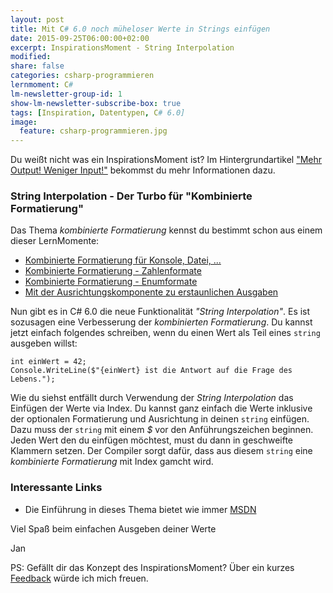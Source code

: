 ```yaml
---
layout: post
title: Mit C# 6.0 noch müheloser Werte in Strings einfügen
date: 2015-09-25T06:00:00+02:00
excerpt: InspirationsMoment - String Interpolation
modified:
share: false
categories: csharp-programmieren
lernmoment: C#
lm-newsletter-group-id: 1
show-lm-newsletter-subscribe-box: true
tags: [Inspiration, Datentypen, C# 6.0]
image:
  feature: csharp-programmieren.jpg
---
```


Du weißt nicht was ein InspirationsMoment ist? Im Hintergrundartikel ["Mehr Output! Weniger Input!"](/hintergrund/mehr-output-weniger-input/) bekommst du mehr Informationen dazu.

### String Interpolation - Der Turbo für "Kombinierte Formatierung"

Das Thema *kombinierte Formatierung* kennst du bestimmt schon aus einem dieser LernMomente:

-	[Kombinierte Formatierung für Konsole, Datei, ...](/csharp-programmieren/kombinierte-formatierung-fuer-konsole-datei/)
-	[Kombinierte Formatierung - Zahlenformate](/csharp-programmieren/kombinierte-formatierung-zahlenformate/)
-	[Kombinierte Formatierung - Enumformate](/csharp-programmieren/kombinierte-formatierung-enumformate/)
-	[Mit der Ausrichtungskomponente zu erstaunlichen Ausgaben](/csharp-programmieren/mit-der-ausrichtungskomponente-zu-erstaunlichen-ausgaben/)

Nun gibt es in C# 6.0 die neue Funktionalität *"String Interpolation"*. Es ist sozusagen eine Verbesserung der *kombinierten Formatierung*. Du kannst jetzt einfach folgendes schreiben, wenn du einen Wert als Teil eines `string` ausgeben willst:

```
int einWert = 42;
Console.WriteLine($"{einWert} ist die Antwort auf die Frage des Lebens.");
```

Wie du siehst entfällt durch Verwendung der *String Interpolation* das Einfügen der Werte via Index. Du kannst ganz einfach die Werte inklusive der optionalen Formatierung und Ausrichtung in deinen `string` einfügen. Dazu muss der `string` mit einem *$* vor den Anführungszeichen beginnen. Jeden Wert den du einfügen möchtest, must du dann in geschweifte Klammern setzen. Der Compiler sorgt  dafür, dass aus diesem `string` eine *kombinierte Formatierung* mit Index gamcht wird.

### Interessante Links 

-	Die Einführung in dieses Thema bietet wie immer [MSDN](https://msdn.microsoft.com/de-de/library/dn961160.aspx)

Viel Spaß beim einfachen Ausgeben deiner Werte

Jan


PS: Gefällt dir das Konzept des InspirationsMoment? Über ein kurzes [Feedback](mailto:jan@lernmoment.de) würde ich mich freuen.
